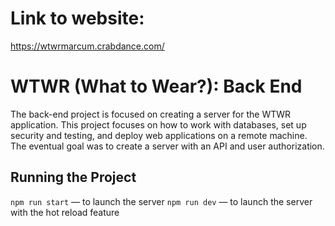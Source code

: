 # Link to website:

https://wtwrmarcum.crabdance.com/

# WTWR (What to Wear?): Back End

The back-end project is focused on creating a server for the WTWR application. This project focuses on how to work with databases, set up security and testing, and deploy web applications on a remote machine. The eventual goal was to create a server with an API and user authorization.

## Running the Project

`npm run start` — to launch the server
`npm run dev` — to launch the server with the hot reload feature
